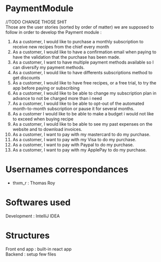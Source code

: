 # PaymentModule

//TODO CHANGE THOSE SHIT\
Those are the user stories (sorted by order of matter) we are supposed to follow in order to develop the Payment module :
<ol>
  <li>As a customer, I would like to purchase a monthly subscription to receive new recipes from the chief every month</li>
  <li>As a customer, I would like to have a confirmation email when paying to have the validation that the purchase has been made.</li>
  <li>As a customer, I want to have multiple payment methods available so I can diversify my payment methods.</li>
  <li>As a customer, I would like to have differents subscriptions method to get discounts</li>
  <li>As a customer, I would like to have free recipes, or a free trial, to try the app before paying or subscribing</li>
  <li>As a customer, I would like to be able to change my subscription plan in advance to not be charged more than i need</li>
  <li>As a customer, I would like to be able to opt-out of the automated month-to-month subscription or pause it for several months.</li>
  <li>As a customer I would like to be able to make a budget i would not like to exceed when buying recipe</li>
  <li>As a customer, I would like to be able to see my past expenses on the website and to download invoices.</li>
  <li>As a customer, I want to pay with my mastercard to do my purchase.</li>
  <li>As a customer, I want to pay with my Visa to do my purchase.</li>
  <li>As a customer, I want to pay with Paypal to do my purchase.</li>
  <li>As a customer, I want to pay with my ApplePay to do my purchase.</li>

</ol>

# Usernames correspondances

<ul>
  <li>thxm_r : Thomas Roy</li>
</ul>

# Softwares used

Development : IntelliJ IDEA 

# Structures

Front end app : built-in react app\
Backend : setup few files
